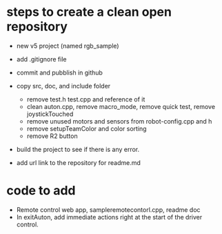 # steps to create a clean open repository
- new v5 project (named rgb_sample)
- add .gitignore file
- commit and pubblish in github
- copy src, doc, and include folder
    - remove test.h test.cpp and reference of it
    - clean auton.cpp, remove macro_mode, remove quick test, remove joystickTouched
    - remove unused motors and sensors from robot-config.cpp and h
    - remove setupTeamColor and color sorting
    - remove R2 button

- build the project to see if there is any error.
- add url link to the repository for readme.md


# code to add
- Remote control web app, sampleremotecontorl.cpp, readme doc
- In exitAuton, add immediate actions right at the start of the driver control.

